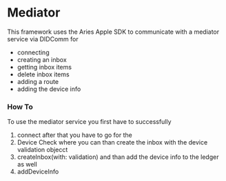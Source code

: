 # Mediator

This framework uses the Aries Apple SDK to communicate with a mediator service via DIDComm for

- connecting 
- creating an inbox
- getting inbox items
- delete inbox items
- adding a route
- adding the device info

### How To
To use the mediator service you first have to successfully 
1. connect
after that you have to go for the 
2. Device Check
where you can than create the inbox with the device validation objecct  
3. createInbox(with: validation)
and than add the device info to the ledger as well
4. addDeviceInfo

